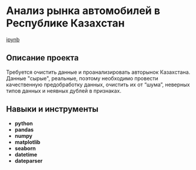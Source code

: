 # Анализ рынка автомобилей в Республике Казахстан

[ipynb](https://github.com/malyshevanatalya/portfolio/blob/main/Car%20market/car_market.ipynb)

## Описание проекта

Требуется очистить данные и проанализировать авторынок Казахстана. Данные "сырые", реальные, поэтому необходимо провести качественную предобработку данных, очистить их от “шума”, неверных типов данных и неявных дублей в признаках.

## Навыки и инструменты

- **python**
- **pandas**
- **numpy**
- **matplotlib**
- **seaborn**
- **datetime**
- **dateparser**
